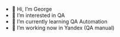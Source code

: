 - 👋 Hi, I’m George
- 👀 I’m interested in QA
- 🌱 I’m currently learning QA Automation
- 💞️ I’m working now in Yandex (QA manual)

<!---
BrowserNeo/BrowserNeo is a ✨ special ✨ repository because its `README.md` (this file) appears on your GitHub profile.
You can click the Preview link to take a look at your changes.
--->

